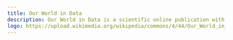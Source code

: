 ```yaml
---
title: Our World in Data
description: Our World in Data is a scientific online publication with the mission to publish the "research and data to make progress against the world's largest problems."
logo: https://upload.wikimedia.org/wikipedia/commons/4/44/Our_World_in_Data_logo.png
---
```


